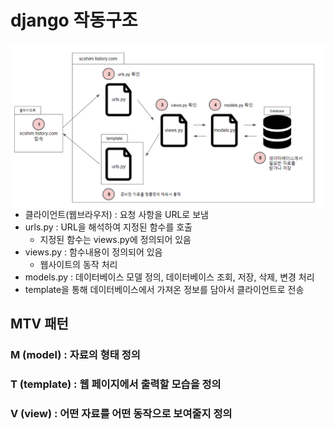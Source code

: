 # django 작동구조



<img src="assets/django.png" alt="img" style="zoom: 67%;" align="left" />

* 클라이언트(웹브라우저) : 요청 사항을 URL로 보냄
* urls.py : URL을 해석하여 지정된 함수를 호출 
  * 지정된 함수는 views.py에 정의되어 있음
* views.py : 함수내용이 정의되어 있음
  * 웹사이트의 동작 처리
* models.py : 데이터베이스 모델 정의, 데이터베이스 조회, 저장, 삭제, 변경 처리
* template을 통해 데이터베이스에서 가져온 정보를 담아서 클라이언트로 전송



## MTV 패턴

### M (model) : 자료의 형태 정의

### T (template) : 웹 페이지에서 출력할 모습을 정의

### V (view) : 어떤 자료를 어떤 동작으로 보여줄지 정의